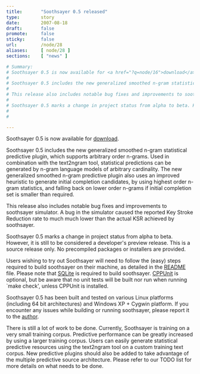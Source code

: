 ```yaml
---
title:       "Soothsayer 0.5 released"
type:        story
date:        2007-08-18
draft:       false
promote:     false
sticky:      false
url:         /node/28
aliases:     [ node/28 ]
sections:    [ "news" ]

# Summary:
# Soothsayer 0.5 is now available for <a href="?q=node/16">download</a>.
# 
# Soothsayer 0.5 includes the new generalized smoothed n-gram statistical predictive plugin, which supports arbitrary order n-grams. Used in combination with the text2ngram tool, statistical predictions can be generated by n-gram language models of arbitrary cardinality. The new generalized smoothed n-gram predictive plugin also uses an improved heuristic to generate initial completion candidates, by using highest order n-gram statistics, and falling back on lower order n-grams if initial completion set is smaller than required.
# 
# This release also includes notable bug fixes and improvements to soothsayer simulator. A bug in the simulator caused the reported Key Stroke Reduction rate to much much lower than the actual KSR achieved by soothsayer.
# 
# Soothsayer 0.5 marks a change in project status from alpha to beta. However, it is still to be considered a developer's preview release. This is a source release only. No precompiled packages or installers are provided.
# 
# 

---
```

Soothsayer 0.5 is now available for <a href="?q=node/16">download</a>.

Soothsayer 0.5 includes the new generalized smoothed n-gram statistical predictive plugin, which supports arbitrary order n-grams. Used in combination with the text2ngram tool, statistical predictions can be generated by n-gram language models of arbitrary cardinality. The new generalized smoothed n-gram predictive plugin also uses an improved heuristic to generate initial completion candidates, by using highest order n-gram statistics, and falling back on lower order n-grams if initial completion set is smaller than required.

This release also includes notable bug fixes and improvements to soothsayer simulator. A bug in the simulator caused the reported Key Stroke Reduction rate to much much lower than the actual KSR achieved by soothsayer.

Soothsayer 0.5 marks a change in project status from alpha to beta. However, it is still to be considered a developer's preview release. This is a source release only. No precompiled packages or installers are provided.


<!--more-->
<!--break-->

Users wishing to try out Soothsayer will need to follow the (easy) steps required to build soothsayer on their machine, as detailed in the <a href="soothsayer/trunk/README">README</a> file. Please note that <a href="?q=node/17">SQLite</a> is required to build soothsayer. <a href="?q=node/17">CPPUnit</a> is optional, but be aware that no unit tests will be built nor run when running `make check', unless CPPUnit is installed.

Soothsayer 0.5 has been built and tested on various Linux platforms (including 64 bit architectures) and Windows XP + Cygwin platform. If you encounter any issues while building or running soothsayer, please report it to the <a href="?q=node/19">author</a>.

There is still a lot of work to be done. Currently, Soothsayer is training on a very small training corpus. Predictive performance can be greatly increased by using a larger training corpus. Users can easily generate statistical predictive resources using the text2ngram tool on a custom training text corpus.
New predictive plugins should also be added to take advantage of the multiple predictive source architecture.
Please refer to our TODO list for more details on what needs to be done.


